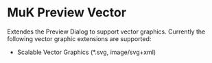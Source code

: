 # MuK Preview Vector

Extendes the Preview Dialog to support vector graphics.
Currently the following vector graphic extensions are supported:

* Scalable Vector Graphics (*.svg, image/svg+xml)